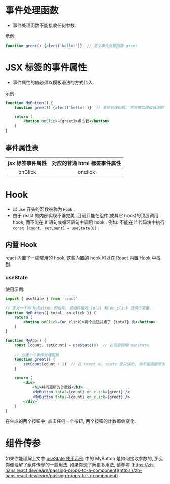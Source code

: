 # 事件处理函数

* 事件处理函数不能接收任何参数.

示例:

```jsx
function greet() {alert('hello!')}  // 定义事件处理函数 greet
```

# JSX 标签的事件属性

* 事件属性的值必须以模板语法的方式传入.

示例:

```jsx
function MyButton() {
    function greet() {alert('hello!')}  // 事件处理函数; 它将被以模板语法的方式传递给事件属性onClick

    return (
        <button onClick={greet}>点击我</button>
    )
}
```

## 事件属性表

| jsx 标签事件属性 | 对应的普通 html 标签事件属性 |
| :--------------: | :--------------------------: |
|     onClick     |           onclick           |

# Hook

* 以 `use` 开头的函数被称为 `Hook` .
* 由于 react 的内部实现不够完美, 目前只能在组件(或其它 hook)的顶层调用 hook, 而不能在 if 语句或循环语句中调用 hook . 例如: 不能在 if 代码块中执行 `const [count, setCount] = useState(0)` .

## 内置 Hook

react 内置了一些常用的 hook, 这些内置的 hook 可以在 [React 内置 Hook](https://zh-hans.react.dev/reference/react/hooks) 中找到.

### useState

使用示例:

```jsx
import { useState } from 'react'

// 定义一个叫 MyButton 的组件, 该组件接收 total 和 on_click 这两个变量.
function MyButton({ total, on_click }) {
    return (
        <button onClick={on_click}>两个按钮共点了 {total} 次</button>
    )
}

function MyApp() {
    const [count, setCount] = useState(0)  // 在顶层调用 useState
    
    // 创建一个事件处理函数
    function greet() {
        setCount(count + 1)  // 在 react 中, state 是只读的, 你不能直接修改它, 而必须用 setState 方法
    }

    return (
        <div>
            <h1>共同更新的计数器</h1>
            <MyButton total={count} on_click={greet} />
            <MyButton total={count} on_click={greet} />
        </div>
    )
}
```

在生成的两个按钮中, 点击任何一个按钮, 两个按钮的计数都会变化.

# 组件传参

如果你能理解上文中 [useState 使用示例](#usestate) 中的 MyButton 是如何接收参数的, 那么你便理解了组件传参的一般用法. 如果你想了解更多用法, 请参考 [https://zh-hans.react.dev/learn/passing-props-to-a-component](https://zh-hans.react.dev/learn/passing-props-to-a-component) .
